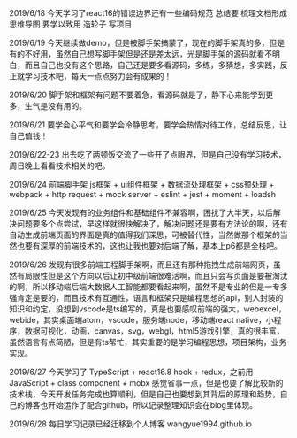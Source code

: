 2019/6/18 今天学习了react16的错误边界还有一些编码规范 总结要 梳理文档形成思维导图 要学以致用 造轮子 写项目

2019/6/19 今天继续做demo，但是被脚手架搞蒙了，现在的脚手架真的多，但是有的不好用，虽然自己想写脚手架但是还是差太远，光是脚手架的源码就看不明白，而且自己也没有这个思路，自己还是要多看源码，多练，多猜想，多实践，反正就学习技术吧，每天一点点努力会有成果的！

2019/6/20 脚手架和框架有问题不要着急，看源码就是了，静下心来能学到更多，生气是没有用的。

2019/6/21 要学会心平气和要学会冷静思考，要学会热情对待工作，总结反思，让自己值钱！

2019/6/22-23 出去吃了两顿饭交流了一些开了点眼界，但是自己没有学习技术，周日晚上看看技术相关的吧。

2019/6/24 前端脚手架 js框架 + ui组件框架 + 数据流处理框架 + css预处理 + webpack + http request + mock server + eslint + jest + moment + loadsh

2019/6/25 今天发现有的业务组件和基础组件不兼容啊，困扰了大半天，以后解决问题要多个点尝试，早这样就很快解决了，解决问题还是要有方法论的啊，还有自动生成前端页面的界面是真的值得我们深思，可被替代性，当然做那个框架的当然也要有深厚的前端技术的，这也让我也要对后端了解，基本上p6都是全栈吧。

2019/6/26 发现有很多前端工程脚手架啊，而且还有那种拖拽生成前端网页，虽然有局限性但是这个方向以后让初中级前端很难活啊，而且只会写页面是要被淘汰的啊，所以移动端后端大数据人工智能都要看起来啊，虽然不是专业的但是一专多强肯定是要的，而且技术有互通性，语言和框架只是编程思想的api，别人封装的知识和约定，没想到vscode是ts编写的，真是也要感叹前端的强大，webexcel，webide，其实桌面端atom，vscode，服务端node，移动端react native，小程序，数据可视化，动画，canvas，svg，webgl，html5游戏引擎，真的很丰富，虽然语言有点简陋，但是有ts帮忙，其实重要的是学习编程思想，项目架构，业务实现。

2019/6/27 今天学习了 TypeScript + react16.8 hook + redux，之前用 JavaScript + class component + mobx 感觉省事一点，但是也要了解比较新的技术栈，今天开发任务完成也算顺利，但是自己也要想到其背后的原理和趋势，自己的博客也开始运作了配合github，所以记录整理知识会在blog里体现。

2019/6/28 每日学习记录已经迁移到个人博客 wangyue1994.github.io
